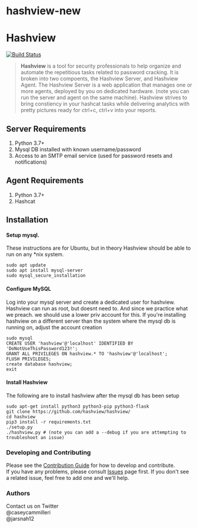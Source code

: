 # hashview-new

# Hashview
[![Build Status](https://travis-ci.org/hashview/hashview.svg?branch=master)](https://travis-ci.org/hashview/hashview)

>**Hashview** is a tool for security professionals to help organize and automate the repetitious tasks related to password cracking. It is broken into two compoents, the Hashview Server, and Hashview Agent. The Hashview Server is a web application that manages one or more agents, deployed by you on dedicated hardware. (note you can run the server and agent on the same machine). Hashview strives to bring constiency in your hashcat tasks while delivering analytics with pretty pictures ready for ctrl+c, ctrl+v into your reports.

## Server Requirements

1. Python 3.7+ 
2. Mysql DB installed with known username/password   
3. Access to an SMTP email service (used for password resets and notifications)

## Agent Requirements

1. Python 3.7+
2. Hashcat

## Installation

#### Setup mysql. 
These instructions are for Ubuntu, but in theory Hashview should be able to run on any *nix system.

```
sudo apt update
sudo apt install mysql-server
sudo mysql_secure_installation
```

#### Configure MySQL
Log into your mysql server and create a dedicated user for hashview. Hashview can run as root, but doesnt need to. And since we practice what we preach. we should use a lower priv account for this. If you're installing hashview on a different server than the system where the mysql db is running on, adjust the account creation 
```
sudo mysql
CREATE USER 'hashview'@'localhost' IDENTIFIED BY 'DoNotUseThisPassword123!';
GRANT ALL PRIVILEGES ON hashview.* TO 'hashview'@'localhost';
FLUSH PRIVILEGES;
create database hashview;
exit
```


#### Install Hashview
The following are to install hashview after the mysql db has been setup
```
sudo apt-get install python3 python3-pip python3-flask
git clone https://github.com/hashview/hashview/
cd hashview
pip3 install -r requirements.txt
./setup.py
./hashview.py # (note you can add a --debug if you are attempting to troubleshoot an issue)
```



### Developing and Contributing

Please see the [Contribution Guide](https://github.com/hashview/hashview/wiki/Contributing) for how to develop and contribute.  
If you have any problems, please consult [Issues](https://github.com/hashview/hashview/issues) page first. If you don't see a related issue, feel free to add one and we'll help.

### Authors

Contact us on Twitter  
@caseycammilleri  
@jarsnah12
